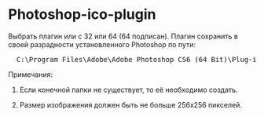 # Photoshop-ico-plugin


Выбрать плагин или с 32 или 64 (64 подписан). Плагин сохранить в своей разрадности установленного Photoshop по пути:

<pre>
  C:\Program Files\Adobe\Adobe Photoshop CS6 (64 Bit)\Plug-ins\File Formats
</pre>

Примечания:

1. Если конечной папки не существует, то её необходимо создать.

2. Размер изображения должен быть не больше 256x256 пикселей.

